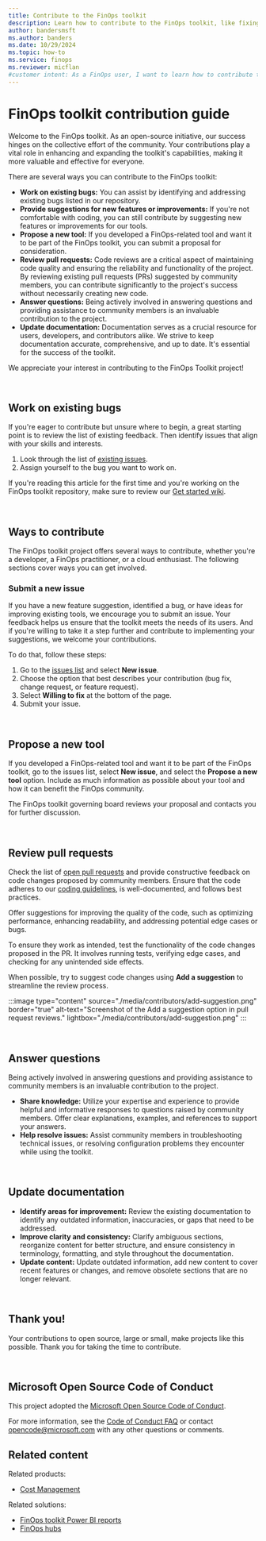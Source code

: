 ```yaml
---
title: Contribute to the FinOps toolkit
description: Learn how to contribute to the FinOps toolkit, like fixing bugs, suggest new features, review pull requests, and update documentation.
author: bandersmsft
ms.author: banders
ms.date: 10/29/2024
ms.topic: how-to
ms.service: finops
ms.reviewer: micflan
#customer intent: As a FinOps user, I want to learn how to contribute to the FinOps toolkit by fixing bugs, suggesting new features, reviewing pull requests, and updating documentation.
---
```


# FinOps toolkit contribution guide

Welcome to the FinOps toolkit. As an open-source initiative, our success hinges on the collective effort of the community. Your contributions play a vital role in enhancing and expanding the toolkit's capabilities, making it more valuable and effective for everyone.

There are several ways you can contribute to the FinOps toolkit:

- **Work on existing bugs:** You can assist by identifying and addressing existing bugs listed in our repository. 
- **Provide suggestions for new features or improvements:** If you're not comfortable with coding, you can still contribute by suggesting new features or improvements for our tools.
- **Propose a new tool:** If you developed a FinOps-related tool and want it to be part of the FinOps toolkit, you can submit a proposal for consideration.
- **Review pull requests:** Code reviews are a critical aspect of maintaining code quality and ensuring the reliability and functionality of the project. By reviewing existing pull requests (PRs) suggested by community members, you can contribute significantly to the project's success without necessarily creating new code.
- **Answer questions:** Being actively involved in answering questions and providing assistance to community members is an invaluable contribution to the project.
- **Update documentation:** Documentation serves as a crucial resource for users, developers, and contributors alike. We strive to keep documentation accurate, comprehensive, and up to date. It's essential for the success of the toolkit.

We appreciate your interest in contributing to the FinOps Toolkit project!

<br>

## Work on existing bugs

If you're eager to contribute but unsure where to begin, a great starting point is to review the list of existing feedback. Then identify issues that align with your skills and interests.

1. Look through the list of [existing issues](https://github.com/microsoft/finops-toolkit/issues).
2. Assign yourself to the bug you want to work on.

If you're reading this article for the first time and you're working on the FinOps toolkit repository, make sure to review our [Get started wiki](https://github.com/microsoft/finops-toolkit/wiki#-get-started).

<br>

## Ways to contribute

The FinOps toolkit project offers several ways to contribute, whether you're a developer, a FinOps practitioner, or a cloud enthusiast. The following sections cover ways you can get involved.

### Submit a new issue

If you have a new feature suggestion, identified a bug, or have ideas for improving existing tools, we encourage you to submit an issue. Your feedback helps us ensure that the toolkit meets the needs of its users. And if you're willing to take it a step further and contribute to implementing your suggestions, we welcome your contributions.

To do that, follow these steps: 

1. Go to the [issues list](https://github.com/microsoft/finops-toolkit/issues) and select **New issue**.
2. Choose the option that best describes your contribution (bug fix, change request, or feature request).
3. Select **Willing to fix** at the bottom of the page.
4. Submit your issue.

<br>

## Propose a new tool

If you developed a FinOps-related tool and want it to be part of the FinOps toolkit, go to the issues list, select **New issue**, and select the **Propose a new tool** option. Include as much information as possible about your tool and how it can benefit the FinOps community.

The FinOps toolkit governing board reviews your proposal and contacts you for further discussion.

<br>

## Review pull requests

Check the list of [open pull requests](https://github.com/microsoft/finops-toolkit/pulls) and provide constructive feedback on code changes proposed by community members. Ensure that the code adheres to our [coding guidelines](https://github.com/microsoft/finops-toolkit/wiki/Coding-guidelines), is well-documented, and follows best practices.

Offer suggestions for improving the quality of the code, such as optimizing performance, enhancing readability, and addressing potential edge cases or bugs.

To ensure they work as intended, test the functionality of the code changes proposed in the PR. It involves running tests, verifying edge cases, and checking for any unintended side effects.

When possible, try to suggest code changes using **Add a suggestion** to streamline the review process.

:::image type="content" source="./media/contributors/add-suggestion.png" border="true" alt-text="Screenshot of the Add a suggestion option in pull request reviews." lightbox="./media/contributors/add-suggestion.png" :::

<br>

## Answer questions

Being actively involved in answering questions and providing assistance to community members is an invaluable contribution to the project.

- **Share knowledge:** Utilize your expertise and experience to provide helpful and informative responses to questions raised by community members. Offer clear explanations, examples, and references to support your answers.
- **Help resolve issues:** Assist community members in troubleshooting technical issues, or resolving configuration problems they encounter while using the toolkit.

<br>

## Update documentation

- **Identify areas for improvement:** Review the existing documentation to identify any outdated information, inaccuracies, or gaps that need to be addressed.
- **Improve clarity and consistency:** Clarify ambiguous sections, reorganize content for better structure, and ensure consistency in terminology, formatting, and style throughout the documentation.
- **Update content:** Update outdated information, add new content to cover recent features or changes, and remove obsolete sections that are no longer relevant.

<br>

## Thank you! <!-- markdownlint-disable-line single-h1 -->

Your contributions to open source, large or small, make projects like this possible. Thank you for taking the time to contribute.

<br>

## Microsoft Open Source Code of Conduct

This project adopted the [Microsoft Open Source Code of Conduct](https://opensource.microsoft.com/codeofconduct/).

For more information, see the [Code of Conduct FAQ](https://opensource.microsoft.com/codeofconduct/faq/)
or contact [opencode@microsoft.com](mailto:opencode@microsoft.com) with any other questions or comments.

## Related content

Related products:

- [Cost Management](/azure/cost-management-billing/costs/)

Related solutions:

- [FinOps toolkit Power BI reports](../power-bi/reports.md)
- [FinOps hubs](../hubs/finops-hubs-overview.md)


